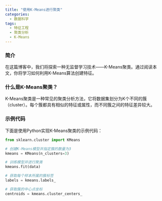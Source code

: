 ```yaml
---
title: "使用K-Means进行聚类"
categories:
  - 数据科学
tags:
  - 特征工程
  - 聚类分析
  - K-Means
---
```


### 简介

在这篇博客中，我们将探索一种无监督学习技术——K-Means聚类。通过阅读本文，你将学习如何利用K-Means算法创建特征。

### 什么是K-Means聚类？

K-Means聚类是一种常见的聚类分析方法，它将数据集划分为K个不同的簇（cluster）。每个簇都具有相似的特征或属性，而不同簇之间的特征差异较大。

### 示例代码

下面是使用Python实现K-Means聚类的示例代码：

```python
from sklearn.cluster import KMeans

# 创建K-Means模型并指定簇的数量为3
kmeans = KMeans(n_clusters=3)

# 训练模型并进行聚类
kmeans.fit(data)

# 获取每个样本所属的簇标签
labels = kmeans.labels_

# 获取簇的中心点坐标
centroids = kmeans.cluster_centers_
```
